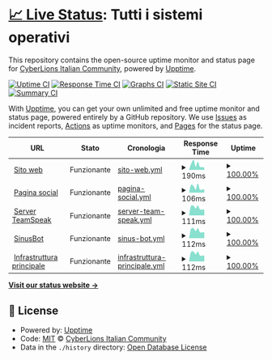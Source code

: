 # [📈 Live Status](https://CyberLions-Italian-Community.github.io/status): <!--live status--> **Tutti i sistemi operativi**

This repository contains the open-source uptime monitor and status page for [CyberLions Italian Community](https://cyberlions-ita.eu/), powered by [Upptime](https://github.com/upptime/upptime).

[![Uptime CI](https://github.com/CyberLions-Italian-Community/status/workflows/Uptime%20CI/badge.svg)](https://github.com/CyberLions-Italian-Community/status/actions?query=workflow%3A%22Uptime+CI%22)
[![Response Time CI](https://github.com/CyberLions-Italian-Community/status/workflows/Response%20Time%20CI/badge.svg)](https://github.com/CyberLions-Italian-Community/status/actions?query=workflow%3A%22Response+Time+CI%22)
[![Graphs CI](https://github.com/CyberLions-Italian-Community/status/workflows/Graphs%20CI/badge.svg)](https://github.com/CyberLions-Italian-Community/status/actions?query=workflow%3A%22Graphs+CI%22)
[![Static Site CI](https://github.com/CyberLions-Italian-Community/status/workflows/Static%20Site%20CI/badge.svg)](https://github.com/CyberLions-Italian-Community/status/actions?query=workflow%3A%22Static+Site+CI%22)
[![Summary CI](https://github.com/CyberLions-Italian-Community/status/workflows/Summary%20CI/badge.svg)](https://github.com/CyberLions-Italian-Community/status/actions?query=workflow%3A%22Summary+CI%22)

With [Upptime](https://upptime.js.org), you can get your own unlimited and free uptime monitor and status page, powered entirely by a GitHub repository. We use [Issues](https://github.com/CyberLions-Italian-Community/status/issues) as incident reports, [Actions](https://github.com/CyberLions-Italian-Community/status/actions) as uptime monitors, and [Pages](https://CyberLions-Italian-Community.github.io/status) for the status page.

<!--start: status pages-->
<!-- This summary is generated by Upptime (https://github.com/upptime/upptime) -->
<!-- Do not edit this manually, your changes will be overwritten -->
<!-- prettier-ignore -->
| URL | Stato | Cronologia | Response Time | Uptime |
| --- | ------ | ------- | ------------- | ------ |
| <img alt="" src="https://icons.duckduckgo.com/ip3/cyberlions-ita.eu.ico" height="13"> [Sito web](https://cyberlions-ita.eu) | Funzionante | [sito-web.yml](https://github.com/CyberLions-Italian-Community/status/commits/HEAD/history/sito-web.yml) | <details><summary><img alt="Grafico del tempo di risposta" src="./graphs/sito-web/response-time-week.png" height="20"> 190ms</summary><br><a href="https://status.cyberlions-ita.eu/history/sito-web"><img alt="Response time 168" src="https://img.shields.io/endpoint?url=https%3A%2F%2Fraw.githubusercontent.com%2FCyberLions-Italian-Community%2Fstatus%2FHEAD%2Fapi%2Fsito-web%2Fresponse-time.json"></a><br><a href="https://status.cyberlions-ita.eu/history/sito-web"><img alt="Tempo di risposta (24 ore) 208" src="https://img.shields.io/endpoint?url=https%3A%2F%2Fraw.githubusercontent.com%2FCyberLions-Italian-Community%2Fstatus%2FHEAD%2Fapi%2Fsito-web%2Fresponse-time-day.json"></a><br><a href="https://status.cyberlions-ita.eu/history/sito-web"><img alt="Tempo di risposta (7 giorni) 190" src="https://img.shields.io/endpoint?url=https%3A%2F%2Fraw.githubusercontent.com%2FCyberLions-Italian-Community%2Fstatus%2FHEAD%2Fapi%2Fsito-web%2Fresponse-time-week.json"></a><br><a href="https://status.cyberlions-ita.eu/history/sito-web"><img alt="Tempo di risposta (30 giorni) 154" src="https://img.shields.io/endpoint?url=https%3A%2F%2Fraw.githubusercontent.com%2FCyberLions-Italian-Community%2Fstatus%2FHEAD%2Fapi%2Fsito-web%2Fresponse-time-month.json"></a><br><a href="https://status.cyberlions-ita.eu/history/sito-web"><img alt="Tempo di risposta (1 anno) 166" src="https://img.shields.io/endpoint?url=https%3A%2F%2Fraw.githubusercontent.com%2FCyberLions-Italian-Community%2Fstatus%2FHEAD%2Fapi%2Fsito-web%2Fresponse-time-year.json"></a></details> | <details><summary><a href="https://status.cyberlions-ita.eu/history/sito-web">100.00%</a></summary><a href="https://status.cyberlions-ita.eu/history/sito-web"><img alt="All-time uptime 100.00%" src="https://img.shields.io/endpoint?url=https%3A%2F%2Fraw.githubusercontent.com%2FCyberLions-Italian-Community%2Fstatus%2FHEAD%2Fapi%2Fsito-web%2Fuptime.json"></a><br><a href="https://status.cyberlions-ita.eu/history/sito-web"><img alt="Tempo di attività (24 ore) 100.00%" src="https://img.shields.io/endpoint?url=https%3A%2F%2Fraw.githubusercontent.com%2FCyberLions-Italian-Community%2Fstatus%2FHEAD%2Fapi%2Fsito-web%2Fuptime-day.json"></a><br><a href="https://status.cyberlions-ita.eu/history/sito-web"><img alt="Tempo di attività (7 giorni) 100.00%" src="https://img.shields.io/endpoint?url=https%3A%2F%2Fraw.githubusercontent.com%2FCyberLions-Italian-Community%2Fstatus%2FHEAD%2Fapi%2Fsito-web%2Fuptime-week.json"></a><br><a href="https://status.cyberlions-ita.eu/history/sito-web"><img alt="Tempo di attività (30 giorni) 100.00%" src="https://img.shields.io/endpoint?url=https%3A%2F%2Fraw.githubusercontent.com%2FCyberLions-Italian-Community%2Fstatus%2FHEAD%2Fapi%2Fsito-web%2Fuptime-month.json"></a><br><a href="https://status.cyberlions-ita.eu/history/sito-web"><img alt="Tempo di attività (1 anno) 100.00%" src="https://img.shields.io/endpoint?url=https%3A%2F%2Fraw.githubusercontent.com%2FCyberLions-Italian-Community%2Fstatus%2FHEAD%2Fapi%2Fsito-web%2Fuptime-year.json"></a></details>
| <img alt="" src="https://icons.duckduckgo.com/ip3/social.cyberlions-ita.eu.ico" height="13"> [Pagina social](https://social.cyberlions-ita.eu) | Funzionante | [pagina-social.yml](https://github.com/CyberLions-Italian-Community/status/commits/HEAD/history/pagina-social.yml) | <details><summary><img alt="Grafico del tempo di risposta" src="./graphs/pagina-social/response-time-week.png" height="20"> 106ms</summary><br><a href="https://status.cyberlions-ita.eu/history/pagina-social"><img alt="Response time 136" src="https://img.shields.io/endpoint?url=https%3A%2F%2Fraw.githubusercontent.com%2FCyberLions-Italian-Community%2Fstatus%2FHEAD%2Fapi%2Fpagina-social%2Fresponse-time.json"></a><br><a href="https://status.cyberlions-ita.eu/history/pagina-social"><img alt="Tempo di risposta (24 ore) 75" src="https://img.shields.io/endpoint?url=https%3A%2F%2Fraw.githubusercontent.com%2FCyberLions-Italian-Community%2Fstatus%2FHEAD%2Fapi%2Fpagina-social%2Fresponse-time-day.json"></a><br><a href="https://status.cyberlions-ita.eu/history/pagina-social"><img alt="Tempo di risposta (7 giorni) 106" src="https://img.shields.io/endpoint?url=https%3A%2F%2Fraw.githubusercontent.com%2FCyberLions-Italian-Community%2Fstatus%2FHEAD%2Fapi%2Fpagina-social%2Fresponse-time-week.json"></a><br><a href="https://status.cyberlions-ita.eu/history/pagina-social"><img alt="Tempo di risposta (30 giorni) 119" src="https://img.shields.io/endpoint?url=https%3A%2F%2Fraw.githubusercontent.com%2FCyberLions-Italian-Community%2Fstatus%2FHEAD%2Fapi%2Fpagina-social%2Fresponse-time-month.json"></a><br><a href="https://status.cyberlions-ita.eu/history/pagina-social"><img alt="Tempo di risposta (1 anno) 129" src="https://img.shields.io/endpoint?url=https%3A%2F%2Fraw.githubusercontent.com%2FCyberLions-Italian-Community%2Fstatus%2FHEAD%2Fapi%2Fpagina-social%2Fresponse-time-year.json"></a></details> | <details><summary><a href="https://status.cyberlions-ita.eu/history/pagina-social">100.00%</a></summary><a href="https://status.cyberlions-ita.eu/history/pagina-social"><img alt="All-time uptime 100.00%" src="https://img.shields.io/endpoint?url=https%3A%2F%2Fraw.githubusercontent.com%2FCyberLions-Italian-Community%2Fstatus%2FHEAD%2Fapi%2Fpagina-social%2Fuptime.json"></a><br><a href="https://status.cyberlions-ita.eu/history/pagina-social"><img alt="Tempo di attività (24 ore) 100.00%" src="https://img.shields.io/endpoint?url=https%3A%2F%2Fraw.githubusercontent.com%2FCyberLions-Italian-Community%2Fstatus%2FHEAD%2Fapi%2Fpagina-social%2Fuptime-day.json"></a><br><a href="https://status.cyberlions-ita.eu/history/pagina-social"><img alt="Tempo di attività (7 giorni) 100.00%" src="https://img.shields.io/endpoint?url=https%3A%2F%2Fraw.githubusercontent.com%2FCyberLions-Italian-Community%2Fstatus%2FHEAD%2Fapi%2Fpagina-social%2Fuptime-week.json"></a><br><a href="https://status.cyberlions-ita.eu/history/pagina-social"><img alt="Tempo di attività (30 giorni) 100.00%" src="https://img.shields.io/endpoint?url=https%3A%2F%2Fraw.githubusercontent.com%2FCyberLions-Italian-Community%2Fstatus%2FHEAD%2Fapi%2Fpagina-social%2Fuptime-month.json"></a><br><a href="https://status.cyberlions-ita.eu/history/pagina-social"><img alt="Tempo di attività (1 anno) 100.00%" src="https://img.shields.io/endpoint?url=https%3A%2F%2Fraw.githubusercontent.com%2FCyberLions-Italian-Community%2Fstatus%2FHEAD%2Fapi%2Fpagina-social%2Fuptime-year.json"></a></details>
| <img alt="" src="https://icons.duckduckgo.com/ip3/null.ico" height="13"> [Server TeamSpeak](164.132.251.188) | Funzionante | [server-team-speak.yml](https://github.com/CyberLions-Italian-Community/status/commits/HEAD/history/server-team-speak.yml) | <details><summary><img alt="Grafico del tempo di risposta" src="./graphs/server-team-speak/response-time-week.png" height="20"> 111ms</summary><br><a href="https://status.cyberlions-ita.eu/history/server-team-speak"><img alt="Response time 116" src="https://img.shields.io/endpoint?url=https%3A%2F%2Fraw.githubusercontent.com%2FCyberLions-Italian-Community%2Fstatus%2FHEAD%2Fapi%2Fserver-team-speak%2Fresponse-time.json"></a><br><a href="https://status.cyberlions-ita.eu/history/server-team-speak"><img alt="Tempo di risposta (24 ore) 91" src="https://img.shields.io/endpoint?url=https%3A%2F%2Fraw.githubusercontent.com%2FCyberLions-Italian-Community%2Fstatus%2FHEAD%2Fapi%2Fserver-team-speak%2Fresponse-time-day.json"></a><br><a href="https://status.cyberlions-ita.eu/history/server-team-speak"><img alt="Tempo di risposta (7 giorni) 111" src="https://img.shields.io/endpoint?url=https%3A%2F%2Fraw.githubusercontent.com%2FCyberLions-Italian-Community%2Fstatus%2FHEAD%2Fapi%2Fserver-team-speak%2Fresponse-time-week.json"></a><br><a href="https://status.cyberlions-ita.eu/history/server-team-speak"><img alt="Tempo di risposta (30 giorni) 113" src="https://img.shields.io/endpoint?url=https%3A%2F%2Fraw.githubusercontent.com%2FCyberLions-Italian-Community%2Fstatus%2FHEAD%2Fapi%2Fserver-team-speak%2Fresponse-time-month.json"></a><br><a href="https://status.cyberlions-ita.eu/history/server-team-speak"><img alt="Tempo di risposta (1 anno) 115" src="https://img.shields.io/endpoint?url=https%3A%2F%2Fraw.githubusercontent.com%2FCyberLions-Italian-Community%2Fstatus%2FHEAD%2Fapi%2Fserver-team-speak%2Fresponse-time-year.json"></a></details> | <details><summary><a href="https://status.cyberlions-ita.eu/history/server-team-speak">100.00%</a></summary><a href="https://status.cyberlions-ita.eu/history/server-team-speak"><img alt="All-time uptime 100.00%" src="https://img.shields.io/endpoint?url=https%3A%2F%2Fraw.githubusercontent.com%2FCyberLions-Italian-Community%2Fstatus%2FHEAD%2Fapi%2Fserver-team-speak%2Fuptime.json"></a><br><a href="https://status.cyberlions-ita.eu/history/server-team-speak"><img alt="Tempo di attività (24 ore) 100.00%" src="https://img.shields.io/endpoint?url=https%3A%2F%2Fraw.githubusercontent.com%2FCyberLions-Italian-Community%2Fstatus%2FHEAD%2Fapi%2Fserver-team-speak%2Fuptime-day.json"></a><br><a href="https://status.cyberlions-ita.eu/history/server-team-speak"><img alt="Tempo di attività (7 giorni) 100.00%" src="https://img.shields.io/endpoint?url=https%3A%2F%2Fraw.githubusercontent.com%2FCyberLions-Italian-Community%2Fstatus%2FHEAD%2Fapi%2Fserver-team-speak%2Fuptime-week.json"></a><br><a href="https://status.cyberlions-ita.eu/history/server-team-speak"><img alt="Tempo di attività (30 giorni) 100.00%" src="https://img.shields.io/endpoint?url=https%3A%2F%2Fraw.githubusercontent.com%2FCyberLions-Italian-Community%2Fstatus%2FHEAD%2Fapi%2Fserver-team-speak%2Fuptime-month.json"></a><br><a href="https://status.cyberlions-ita.eu/history/server-team-speak"><img alt="Tempo di attività (1 anno) 100.00%" src="https://img.shields.io/endpoint?url=https%3A%2F%2Fraw.githubusercontent.com%2FCyberLions-Italian-Community%2Fstatus%2FHEAD%2Fapi%2Fserver-team-speak%2Fuptime-year.json"></a></details>
| <img alt="" src="https://icons.duckduckgo.com/ip3/null.ico" height="13"> [SinusBot](217.182.128.229) | Funzionante | [sinus-bot.yml](https://github.com/CyberLions-Italian-Community/status/commits/HEAD/history/sinus-bot.yml) | <details><summary><img alt="Grafico del tempo di risposta" src="./graphs/sinus-bot/response-time-week.png" height="20"> 112ms</summary><br><a href="https://status.cyberlions-ita.eu/history/sinus-bot"><img alt="Response time 115" src="https://img.shields.io/endpoint?url=https%3A%2F%2Fraw.githubusercontent.com%2FCyberLions-Italian-Community%2Fstatus%2FHEAD%2Fapi%2Fsinus-bot%2Fresponse-time.json"></a><br><a href="https://status.cyberlions-ita.eu/history/sinus-bot"><img alt="Tempo di risposta (24 ore) 91" src="https://img.shields.io/endpoint?url=https%3A%2F%2Fraw.githubusercontent.com%2FCyberLions-Italian-Community%2Fstatus%2FHEAD%2Fapi%2Fsinus-bot%2Fresponse-time-day.json"></a><br><a href="https://status.cyberlions-ita.eu/history/sinus-bot"><img alt="Tempo di risposta (7 giorni) 112" src="https://img.shields.io/endpoint?url=https%3A%2F%2Fraw.githubusercontent.com%2FCyberLions-Italian-Community%2Fstatus%2FHEAD%2Fapi%2Fsinus-bot%2Fresponse-time-week.json"></a><br><a href="https://status.cyberlions-ita.eu/history/sinus-bot"><img alt="Tempo di risposta (30 giorni) 113" src="https://img.shields.io/endpoint?url=https%3A%2F%2Fraw.githubusercontent.com%2FCyberLions-Italian-Community%2Fstatus%2FHEAD%2Fapi%2Fsinus-bot%2Fresponse-time-month.json"></a><br><a href="https://status.cyberlions-ita.eu/history/sinus-bot"><img alt="Tempo di risposta (1 anno) 114" src="https://img.shields.io/endpoint?url=https%3A%2F%2Fraw.githubusercontent.com%2FCyberLions-Italian-Community%2Fstatus%2FHEAD%2Fapi%2Fsinus-bot%2Fresponse-time-year.json"></a></details> | <details><summary><a href="https://status.cyberlions-ita.eu/history/sinus-bot">100.00%</a></summary><a href="https://status.cyberlions-ita.eu/history/sinus-bot"><img alt="All-time uptime 99.96%" src="https://img.shields.io/endpoint?url=https%3A%2F%2Fraw.githubusercontent.com%2FCyberLions-Italian-Community%2Fstatus%2FHEAD%2Fapi%2Fsinus-bot%2Fuptime.json"></a><br><a href="https://status.cyberlions-ita.eu/history/sinus-bot"><img alt="Tempo di attività (24 ore) 100.00%" src="https://img.shields.io/endpoint?url=https%3A%2F%2Fraw.githubusercontent.com%2FCyberLions-Italian-Community%2Fstatus%2FHEAD%2Fapi%2Fsinus-bot%2Fuptime-day.json"></a><br><a href="https://status.cyberlions-ita.eu/history/sinus-bot"><img alt="Tempo di attività (7 giorni) 100.00%" src="https://img.shields.io/endpoint?url=https%3A%2F%2Fraw.githubusercontent.com%2FCyberLions-Italian-Community%2Fstatus%2FHEAD%2Fapi%2Fsinus-bot%2Fuptime-week.json"></a><br><a href="https://status.cyberlions-ita.eu/history/sinus-bot"><img alt="Tempo di attività (30 giorni) 100.00%" src="https://img.shields.io/endpoint?url=https%3A%2F%2Fraw.githubusercontent.com%2FCyberLions-Italian-Community%2Fstatus%2FHEAD%2Fapi%2Fsinus-bot%2Fuptime-month.json"></a><br><a href="https://status.cyberlions-ita.eu/history/sinus-bot"><img alt="Tempo di attività (1 anno) 100.00%" src="https://img.shields.io/endpoint?url=https%3A%2F%2Fraw.githubusercontent.com%2FCyberLions-Italian-Community%2Fstatus%2FHEAD%2Fapi%2Fsinus-bot%2Fuptime-year.json"></a></details>
| <img alt="" src="https://icons.duckduckgo.com/ip3/null.ico" height="13"> [Infrastruttura principale](217.182.128.229) | Funzionante | [infrastruttura-principale.yml](https://github.com/CyberLions-Italian-Community/status/commits/HEAD/history/infrastruttura-principale.yml) | <details><summary><img alt="Grafico del tempo di risposta" src="./graphs/infrastruttura-principale/response-time-week.png" height="20"> 112ms</summary><br><a href="https://status.cyberlions-ita.eu/history/infrastruttura-principale"><img alt="Response time 116" src="https://img.shields.io/endpoint?url=https%3A%2F%2Fraw.githubusercontent.com%2FCyberLions-Italian-Community%2Fstatus%2FHEAD%2Fapi%2Finfrastruttura-principale%2Fresponse-time.json"></a><br><a href="https://status.cyberlions-ita.eu/history/infrastruttura-principale"><img alt="Tempo di risposta (24 ore) 92" src="https://img.shields.io/endpoint?url=https%3A%2F%2Fraw.githubusercontent.com%2FCyberLions-Italian-Community%2Fstatus%2FHEAD%2Fapi%2Finfrastruttura-principale%2Fresponse-time-day.json"></a><br><a href="https://status.cyberlions-ita.eu/history/infrastruttura-principale"><img alt="Tempo di risposta (7 giorni) 112" src="https://img.shields.io/endpoint?url=https%3A%2F%2Fraw.githubusercontent.com%2FCyberLions-Italian-Community%2Fstatus%2FHEAD%2Fapi%2Finfrastruttura-principale%2Fresponse-time-week.json"></a><br><a href="https://status.cyberlions-ita.eu/history/infrastruttura-principale"><img alt="Tempo di risposta (30 giorni) 113" src="https://img.shields.io/endpoint?url=https%3A%2F%2Fraw.githubusercontent.com%2FCyberLions-Italian-Community%2Fstatus%2FHEAD%2Fapi%2Finfrastruttura-principale%2Fresponse-time-month.json"></a><br><a href="https://status.cyberlions-ita.eu/history/infrastruttura-principale"><img alt="Tempo di risposta (1 anno) 115" src="https://img.shields.io/endpoint?url=https%3A%2F%2Fraw.githubusercontent.com%2FCyberLions-Italian-Community%2Fstatus%2FHEAD%2Fapi%2Finfrastruttura-principale%2Fresponse-time-year.json"></a></details> | <details><summary><a href="https://status.cyberlions-ita.eu/history/infrastruttura-principale">100.00%</a></summary><a href="https://status.cyberlions-ita.eu/history/infrastruttura-principale"><img alt="All-time uptime 100.00%" src="https://img.shields.io/endpoint?url=https%3A%2F%2Fraw.githubusercontent.com%2FCyberLions-Italian-Community%2Fstatus%2FHEAD%2Fapi%2Finfrastruttura-principale%2Fuptime.json"></a><br><a href="https://status.cyberlions-ita.eu/history/infrastruttura-principale"><img alt="Tempo di attività (24 ore) 100.00%" src="https://img.shields.io/endpoint?url=https%3A%2F%2Fraw.githubusercontent.com%2FCyberLions-Italian-Community%2Fstatus%2FHEAD%2Fapi%2Finfrastruttura-principale%2Fuptime-day.json"></a><br><a href="https://status.cyberlions-ita.eu/history/infrastruttura-principale"><img alt="Tempo di attività (7 giorni) 100.00%" src="https://img.shields.io/endpoint?url=https%3A%2F%2Fraw.githubusercontent.com%2FCyberLions-Italian-Community%2Fstatus%2FHEAD%2Fapi%2Finfrastruttura-principale%2Fuptime-week.json"></a><br><a href="https://status.cyberlions-ita.eu/history/infrastruttura-principale"><img alt="Tempo di attività (30 giorni) 100.00%" src="https://img.shields.io/endpoint?url=https%3A%2F%2Fraw.githubusercontent.com%2FCyberLions-Italian-Community%2Fstatus%2FHEAD%2Fapi%2Finfrastruttura-principale%2Fuptime-month.json"></a><br><a href="https://status.cyberlions-ita.eu/history/infrastruttura-principale"><img alt="Tempo di attività (1 anno) 100.00%" src="https://img.shields.io/endpoint?url=https%3A%2F%2Fraw.githubusercontent.com%2FCyberLions-Italian-Community%2Fstatus%2FHEAD%2Fapi%2Finfrastruttura-principale%2Fuptime-year.json"></a></details>

<!--end: status pages-->

[**Visit our status website →**](https://CyberLions-Italian-Community.github.io/status)

## 📄 License

- Powered by: [Upptime](https://github.com/upptime/upptime)
- Code: [MIT](./LICENSE) © [CyberLions Italian Community](https://cyberlions-ita.eu/)
- Data in the `./history` directory: [Open Database License](https://opendatacommons.org/licenses/odbl/1-0/)
